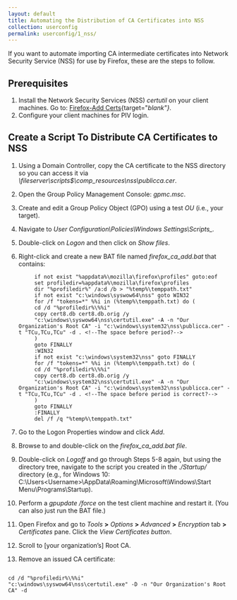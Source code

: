 ```yaml
---
layout: default
title: Automating the Distribution of CA Certificates into NSS
collection: userconfig
permalink: userconfig/1_nss/
---
```

If you want to automate importing CA intermediate certificates into Network Security Service (NSS) for use by Firefox, these are the steps to follow. <!--Needs more government context. Is the admin automating the importing of CA intermedicate certs for the users' benefit so they don't have to do it it manually or have a problem with getting an error like "certificate expired"? Is this NSS = the "FIPS-Mode" NSS?--> 

## Prerequisites

1. Install the Network Security Services (NSS) _certutil_ on your client machines. Go to: [Firefox-Add Certs](https://github.com/christian-korneck/firefox_add-certs/releases){target="_blank"}_.
2. Configure your client machines for PIV login. <!--Should we say "PIV login with Firefox"? We should include a link to the new Firefox Playbook when LaChelle moves Firefox Playbook to Staging.-->
<!--? Do we need to specify for the Domain Controller what Windows Server Releases are needed?--> 

## Create a Script To Distribute CA Certificates to NSS

1. Using a Domain Controller, copy the CA certificate to the NSS directory so you can access it via _\\fileserver\scripts$\comp_resources\nss\publicca.cer_.
2. Open the Group Policy Management Console: _gpmc.msc_. <!--If the admin is using a Windows Server R[x] to get to gpmc.msc, what Server version should he/she be using?  List as a Prerequisite?-->
3. Create and edit a Group Policy Object (GPO) using a test _OU_ (i.e., your target).
4. Navigate to _User Configuration\Policies\Windows Settings\Scripts\_._ 
5. Double-click on _Logon_ and then click on _Show files_.
6. Right-click and create a new BAT file named _firefox_ca_add.bat_ that contains: <!--Right-click on what, to do what? Is the BAT file the "script" the admin "added to the "/Startup/ directory" mentioned in Step 9? Explain "/Startup/ directory.-->

            if not exist "%appdata%\mozilla\firefox\profiles" goto:eof
            set profiledir=%appdata%\mozilla\firefox\profiles
            dir "%profiledir%" /a:d /b > "%temp%\temppath.txt"
            if not exist "c:\windows\syswow64\nss" goto WIN32
            for /f "tokens=*" %%i in (%temp%\temppath.txt) do (
            cd /d "%profiledir%\%%i"
            copy cert8.db cert8.db.orig /y
            "c:\windows\syswow64\nss\certutil.exe" -A -n "Our Organization's Root CA" -i "c:\windows\system32\nss\publicca.cer" -t "TCu,TCu,TCu" -d . <!--The space before period?-->
            )
            goto FINALLY
            :WIN32
            if not exist "c:\windows\system32\nss" goto FINALLY
            for /f "tokens=*" %%i in (%temp%\temppath.txt) do (
            cd /d "%profiledir%\%%i"
            copy cert8.db cert8.db.orig /y
            "c:\windows\system32\nss\certutil.exe" -A -n "Our Organization's Root CA" -i "c:\windows\system32\nss\publicca.cer" -t "TCu,TCu,TCu" -d . <!--The space before period is correct?-->
            )
            goto FINALLY
            :FINALLY
            del /f /q "%temp%\temppath.txt"

7. Go to the Logon Properties window and click _Add_.
8. Browse to and double-click on the _firefox_ca_add.bat file_.
9. Double-click on _Logoff_ and go through Steps 5-8 again, but using the directory tree, navigate to the script you created in the _./Startup/_ directory (e.g., for Windows 10:  C:\Users\<Username>\AppData\Roaming\Microsoft\Windows\Start Menu\Programs\Startup). <!--Is this script the same as the BAT file from Step 6 (unclear)? Is this pathname for Windows Server Release x? vs. Windows 10?-->
10. Perform a _gpupdate /force_ on the test client machine and restart it. (You can also just run the BAT file.) <!--Up until this step, the admin is doing these steps on the Domain Controller?  Is this Step (10) being done via remote access from the Domain Controller to the test client machine?-->
11. Open Firefox and go to _Tools_ **>** _Options_ **>** _Advanced_ **>** _Encryption_ tab **>** _Certificates_ pane. Click the _View Certificates button_. <!--Is admin doing Steps 11-13 from the Domain Controller?-->
12. Scroll to [your organization’s] Root CA.
13. Remove an issued CA certificate: <!--Can't follow the logic of this ending. What does this have to do with "automating distribution of CA intermediate certificates into NSS"? Is the removed certificate = the "Root CA" in Step 12? Needs to be clarified and tied into the purpose/context for this Playbook.-->

```

cd /d "%profiledir%\%%i"
"c:\windows\syswow64\nss\certutil.exe" -D -n "Our Organization's Root CA" -d 
```
